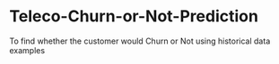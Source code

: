 # Teleco-Churn-or-Not-Prediction
To find whether the customer would Churn or Not using historical data examples
